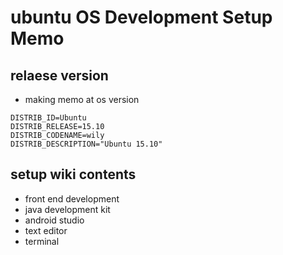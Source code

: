 # ubuntu OS Development Setup Memo
## relaese version
- making memo at os version
~~~~
DISTRIB_ID=Ubuntu
DISTRIB_RELEASE=15.10
DISTRIB_CODENAME=wily
DISTRIB_DESCRIPTION="Ubuntu 15.10"
~~~~
## setup wiki contents
- front end development
- java development kit
- android studio
- text editor
- terminal

